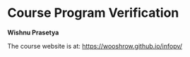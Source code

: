 # Course Program Verification
**Wishnu Prasetya**

The course website is at: https://wooshrow.github.io/infopv/
